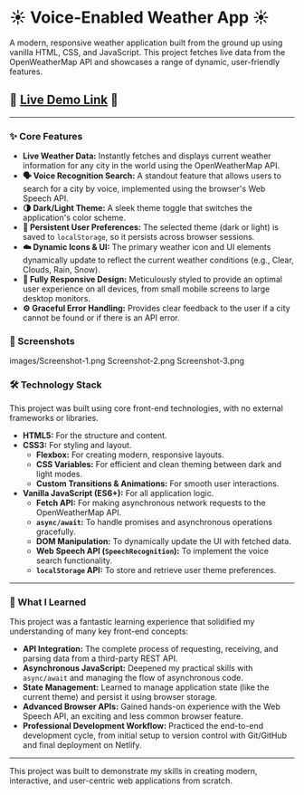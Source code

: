 # ☀️ Voice-Enabled Weather App ☀️

A modern, responsive weather application built from the ground up using vanilla HTML, CSS, and JavaScript. This project fetches live data from the OpenWeatherMap API and showcases a range of dynamic, user-friendly features.

## 🚀 [**Live Demo Link**]([https://your-app-name.netlify.app](https://6853e9f0e037d58ac3ff9627--krish-voice-weather-app.netlify.app/)) 🚀

---

### ✨ Core Features

*   **Live Weather Data:** Instantly fetches and displays current weather information for any city in the world using the OpenWeatherMap API.
*   **🗣️ Voice Recognition Search:** A standout feature that allows users to search for a city by voice, implemented using the browser's Web Speech API.
*   **🌗 Dark/Light Theme:** A sleek theme toggle that switches the application's color scheme.
*   **💾 Persistent User Preferences:** The selected theme (dark or light) is saved to `localStorage`, so it persists across browser sessions.
*   **☁️ Dynamic Icons & UI:** The primary weather icon and UI elements dynamically update to reflect the current weather conditions (e.g., Clear, Clouds, Rain, Snow).
*   **📱 Fully Responsive Design:** Meticulously styled to provide an optimal user experience on all devices, from small mobile screens to large desktop monitors.
*   **⚙️ Graceful Error Handling:** Provides clear feedback to the user if a city cannot be found or if there is an API error.

### 📸 Screenshots
images/Screenshot-1.png
Screenshot-2.png
Screenshot-3.png
### 🛠️ Technology Stack

This project was built using core front-end technologies, with no external frameworks or libraries.

*   **HTML5:** For the structure and content.
*   **CSS3:** For styling and layout.
    *   **Flexbox:** For creating modern, responsive layouts.
    *   **CSS Variables:** For efficient and clean theming between dark and light modes.
    *   **Custom Transitions & Animations:** For smooth user interactions.
*   **Vanilla JavaScript (ES6+):** For all application logic.
    *   **Fetch API:** For making asynchronous network requests to the OpenWeatherMap API.
    *   **`async/await`:** To handle promises and asynchronous operations gracefully.
    *   **DOM Manipulation:** To dynamically update the UI with fetched data.
    *   **Web Speech API (`SpeechRecognition`):** To implement the voice search functionality.
    *   **`localStorage` API:** To store and retrieve user theme preferences.

---

### 🧠 What I Learned

This project was a fantastic learning experience that solidified my understanding of many key front-end concepts:

*   **API Integration:** The complete process of requesting, receiving, and parsing data from a third-party REST API.
*   **Asynchronous JavaScript:** Deepened my practical skills with `async/await` and managing the flow of asynchronous code.
*   **State Management:** Learned to manage application state (like the current theme) and persist it using browser storage.
*   **Advanced Browser APIs:** Gained hands-on experience with the Web Speech API, an exciting and less common browser feature.
*   **Professional Development Workflow:** Practiced the end-to-end development cycle, from initial setup to version control with Git/GitHub and final deployment on Netlify.

---

This project was built to demonstrate my skills in creating modern, interactive, and user-centric web applications from scratch.
